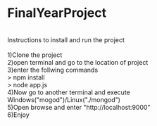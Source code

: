 # FinalYearProject<br />
<br />
Instructions to install and run the project<br />
<br />
1)Clone the project<br />
2)open terminal and go to the location of project<br />
3)enter the follwing commands<br />
 > npm install<br />
 > node app.js<br />
4)Now go to another terminal and execute Windows("mogod")/Linux("./mongod")<br />
5)Open browse and enter "http://localhost:9000"<br />
6)Enjoy<br />
